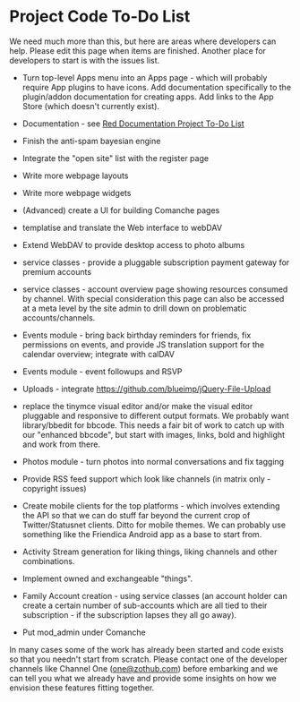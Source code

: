 Project Code To-Do List
=======================

We need much more than this, but here are areas where developers can help. Please edit this page when items are finished. Another place for developers to start is with the issues list.

* Turn top-level Apps menu into an Apps page - which will probably require App plugins to have icons. Add documentation specifically to the plugin/addon documentation for creating apps. Add links to the App Store (which doesn't currently exist). 

* Documentation - see [Red Documentation Project To-Do List](help/To-Do)

* Finish the anti-spam bayesian engine

* Integrate the "open site" list with the register page

* Write more webpage layouts

* Write more webpage widgets 

* (Advanced) create a UI for building Comanche pages

* templatise and translate the Web interface to webDAV

* Extend WebDAV to provide desktop access to photo albums

* service classes - provide a pluggable subscription payment gateway for premium accounts

* service classes - account overview page showing resources consumed by channel. With special consideration this page can also be accessed at a meta level by the site admin to drill down on problematic accounts/channels. 

* Events module - bring back birthday reminders for friends, fix permissions on events, and provide JS translation support for the calendar overview; integrate with calDAV

* Events module - event followups and RSVP


* Uploads - integrate https://github.com/blueimp/jQuery-File-Upload


* replace the tinymce visual editor and/or make the visual editor pluggable and responsive to different output formats. We probably want library/bbedit for bbcode. This needs a fair bit of work to catch up with our "enhanced bbcode", but start with images, links, bold and highlight and work from there.

* Photos module - turn photos into normal conversations and fix tagging

* Provide RSS feed support which look like channels (in matrix only - copyright issues)

* Create mobile clients for the top platforms - which involves extending the API so that we can do stuff far beyond the current crop of Twitter/Statusnet clients. Ditto for mobile themes. We can probably use something like the Friendica Android app as a base to start from.  
 
* Activity Stream generation for liking things, liking channels and other combinations.

* Implement owned and exchangeable "things".

* Family Account creation - using service classes (an account holder can create a certain number of sub-accounts which are all tied to their subscription - if the subscription lapses they all go away).

* Put mod_admin under Comanche

In many cases some of the work has already been started and code exists so that you needn't start from scratch. Please contact one of the developer channels like Channel One (one@zothub.com) before embarking and we can tell you what we already have and provide some insights on how we envision these features fitting together. 


 